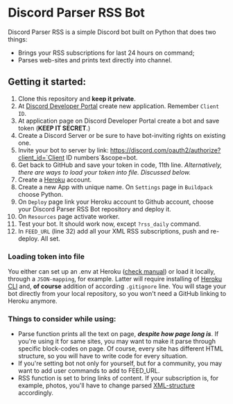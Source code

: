 # Discord Parser RSS Bot

Discord Parser RSS is a simple Discord bot built on Python that does two things:
- Brings your RSS subscriptions for last 24 hours on command;
- Parses web-sites and prints text directly into channel.

## Getting it started:
1. Clone this repository and **keep it private**.
2. At [Discord Developer Portal](https://discord.com/developers/applications) create new application. Remember `Client ID`.
3. At application page on Discord Developer Portal create a bot and save token (**KEEP IT SECRET**.)
4. Create a Discord Server or be sure to have bot-inviting rights on existing one.
5. Invite your bot to server by link: https://discord.com/oauth2/authorize?client_id=`Client ID numbers`&scope=bot.
6. Get back to GitHub and save your token in code, 11th line. *Alternatively, there are ways to load your token into file. Discussed below.*
7. Create a [Heroku](https://dashboard.heroku.com/) account.
8. Create a new App with unique name. On `Settings` page in `Buildpack` choose Python.
9. On `Deploy` page link your Heroku account to Github account, choose your Discord Parser RSS Bot repository and deploy it.
10. On `Resources` page activate worker.
11. Test your bot. It should work now, except `?rss_daily` command.
12. In `FEED_URL` (line 32) add all your XML RSS subscriptions, push and re-deploy. All set.

### Loading token into file
You either can set up an .env at Heroku ([check manual](https://devcenter.heroku.com/articles/config-vars)) or load it locally, through a `JSON-mapping`, for example. Latter will require installing of [Heroku CLI](https://devcenter.heroku.com/articles/heroku-cli) and, **of course** addition of according `.gitignore` line. You will stage your bot directly from your local repository, so you won't need a GitHub linking to Heroku anymore.

### Things to consider while using:
- Parse function prints all the text on page, ***despite how page long is***. If you're using it for same sites, you may want to make it parse through specific block-codes on page. Of course, every site has different HTML structure, so you will have to write code for every situation.
- If you're setting bot not only for yourself, but for a community, you may want to add user commands to add to FEED_URL.
- RSS function is set to bring links of content. If your subscription is, for example, photos, you'll have to change parsed [XML-structure](https://www.w3schools.com/xml/xml_rss.asp) accordingly.